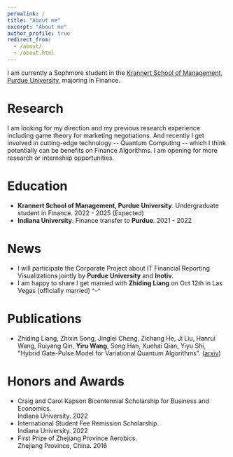 ```yaml
---
permalink: /
title: "About me"
excerpt: "About me"
author_profile: true
redirect_from: 
  - /about/
  - /about.html
---
```

I am currently a Sophmore student in the [Krannert School of Management](https://krannert.purdue.edu/), [Purdue University](https://www.purdue.edu/?_ga=2.150530550.1905583263.1672936362-888941865.1649998921), majoring in Finance.

# Research
I am looking for my direction and my previous research experience including game theory for marketing negotiations. And recently I get involved in cutting-edge technology -- Quantum Computing -- which I think potentially can be benefits on Finance Algorithms. I am opening for more research or internshiip opportunities. 

# Education

* **Krannert School of Management, Purdue University**. Undergraduate student in Finance. 2022 - 2025 (Expected)
* **Indiana University**. Finance transfer to **Purdue**. 2021 - 2022


# News

* I will participate the Corporate Project about IT Financial Reporting Visualizations jointly by **Purdue University** and **Inotiv**. 
* I am happy to share I get married with **Zhiding Liang** on Oct 12th in Las Vegas (officially married) ^-^


# Publications
* Zhiding Liang, Zhixin Song, Jinglei Cheng, Zichang He, Ji Liu, Hanrui Wang, Ruiyang Qin, **Yiru Wang**, Song Han, Xuehai Qian, Yiyu Shi, "Hybrid Gate-Pulse Model for Variational Quantum Algorithms". ([arxiv](https://arxiv.org/pdf/2212.00661.pdf))


# Honors and Awards
* Craig and Carol Kapson Bicentennial Scholarship for Business and Economics. <br>Indiana University. 2022
* International Student Fee Remission Scholarship. <br>Indiana University. 2022
* First Prize of Zhejiang Province Aerobics. <br>Zhejiang Province, China. 2016


